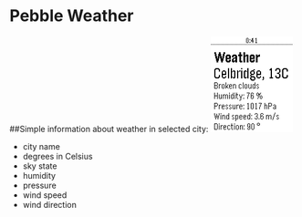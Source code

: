 # Pebble Weather
##Simple information about weather in selected city:
![](https://github.com/karcio/pebbleWeather/blob/master/resources/images/screenshot)


- city name
- degrees in Celsius
- sky state
- humidity
- pressure
- wind speed
- wind direction
